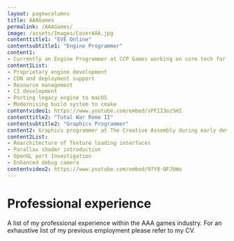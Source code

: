 ```yaml
---
layout: pagewcolumns
title: AAAGames
permalink: /AAAGames/
image: /assets/Images/CoverAAA.jpg
contenttitle1: "EVE Online"
contentsubtitle1: "Engine Programmer"
content1:
- Currently an Engine Programmer at CCP Games working on core tech for MMORPG EVE Online.
content1List:
- Proprietary engine development
- CDN and deployment support
- Resource management
- CI development
- Porting legacy engine to macOS
- Modernising build system to cmake
contentvideo1: https://www.youtube.com/embed/sPFII3ozSHI
contenttitle2: "Total War Rome II"
contentsubtitle2: "Graphics Programmer"
content2: Graphics programmer at The Creative Assembly during early development of RomeII.
content2List:
- Rearchitecture of Texture loading interfaces
- Parallax shader introduction
- OpenGL port Investigation
- Enhanced debug camera
contentvideo2: https://www.youtube.com/embed/97Y8-QFJbWo
---
```


# Professional experience
A list of my professional experience within the AAA games industry. For an exhaustive list of my previous employment please refer to my CV.
